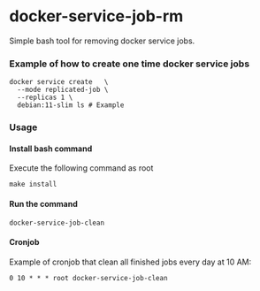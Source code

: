 
# docker-service-job-rm
Simple bash tool for removing docker service jobs.

### Example of how to create one time docker service jobs

```shell
docker service create   \
  --mode replicated-job \
  --replicas 1 \
  debian:11-slim ls # Example
```


### Usage

#### Install bash command
Execute the following command as root
```shell
make install
```

#### Run the command
```shell
docker-service-job-clean
```

#### Cronjob
Example of cronjob that clean all finished jobs every day at 10 AM:
```
0 10 * * * root docker-service-job-clean
```


